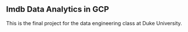 ## Imdb Data Analytics in GCP

This is the final project for the data engineering class at Duke University. 
